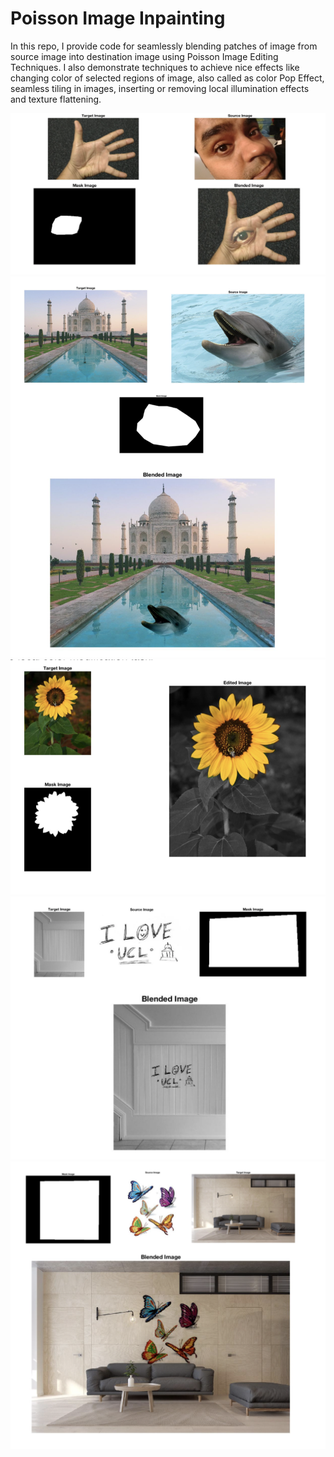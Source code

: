 # Poisson Image Inpainting
In this repo, I provide code for seamlessly blending patches of image from source image into destination image 
using Poisson Image Editing Techniques. I also demonstrate techniques to achieve nice effects like changing color of 
selected regions of image, also called as color Pop Effect, seamless tiling in images, inserting or removing local 
illumination effects and texture flattening.

![alt tag](https://github.com/apurvmmmec/Poisson-Image-Inpainting/blob/master/resources/eyeInHand.png)
![alt tag](https://github.com/apurvmmmec/Poisson-Image-Inpainting/blob/master/resources/dolphinInTajmahal.png)
![alt tag](https://github.com/apurvmmmec/Poisson-Image-Inpainting/blob/master/resources/sunflower.png)
![alt tag](https://github.com/apurvmmmec/Poisson-Image-Inpainting/blob/master/resources/iLoveUCL.png)
![alt tag](https://github.com/apurvmmmec/Poisson-Image-Inpainting/blob/master/resources/livingRoom.png)
